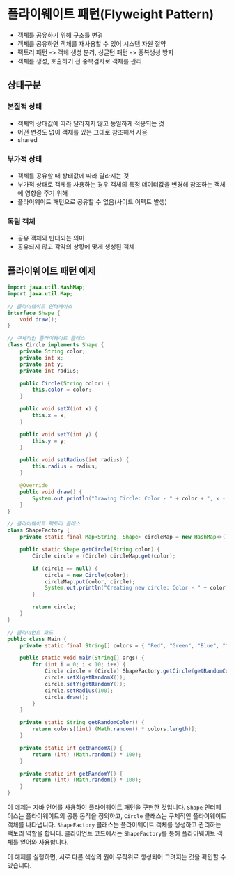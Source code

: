 # 플라이웨이트 패턴(Flyweight Pattern)
- 객체를 공유하기 위해 구조를 변경
- 객체를 공유하면 객체를 재사용할 수 있어 시스템 자원 절약
- 팩토리 패턴 -> 객체 생성 분리, 싱글턴 패턴 -> 중복생성 방지
- 객체를 생성, 호출하기 전 중복검사로 객체를 관리


## 상태구분
### 본질적 상태
- 객체의 상태값에 따라 달라지지 않고 동일하게 적용되는 것
- 어떤 변경도 없이 객체를 있는 그대로 참조해서 사용
- shared

### 부가적 상태
- 객체를 공유할 때 상태값에 따라 달라지는 것
- 부가적 상태로 객체를 사용하는 경우 객체의 특정 데이터값을 변경해 참조하는 객체에 영향을 주기 위해
- 플라이웨이트 패턴으로 공유할 수 없음(사이드 이펙트 발생)

### 독립 객체
- 공유 객체와 반대되는 의미
- 공유되지 않고 각각의 상황에 맞게 생성된 객체

## 플라이웨이트 패턴 예제

```java
import java.util.HashMap;
import java.util.Map;

// 플라이웨이트 인터페이스
interface Shape {
    void draw();
}

// 구체적인 플라이웨이트 클래스
class Circle implements Shape {
    private String color;
    private int x;
    private int y;
    private int radius;

    public Circle(String color) {
        this.color = color;
    }

    public void setX(int x) {
        this.x = x;
    }

    public void setY(int y) {
        this.y = y;
    }

    public void setRadius(int radius) {
        this.radius = radius;
    }

    @Override
    public void draw() {
        System.out.println("Drawing Circle: Color - " + color + ", x - " + x + ", y - " + y + ", radius - " + radius);
    }
}

// 플라이웨이트 팩토리 클래스
class ShapeFactory {
    private static final Map<String, Shape> circleMap = new HashMap<>();

    public static Shape getCircle(String color) {
        Circle circle = (Circle) circleMap.get(color);

        if (circle == null) {
            circle = new Circle(color);
            circleMap.put(color, circle);
            System.out.println("Creating new circle: Color - " + color);
        }

        return circle;
    }
}

// 클라이언트 코드
public class Main {
    private static final String[] colors = { "Red", "Green", "Blue", "Yellow", "Black" };

    public static void main(String[] args) {
        for (int i = 0; i < 10; i++) {
            Circle circle = (Circle) ShapeFactory.getCircle(getRandomColor());
            circle.setX(getRandomX());
            circle.setY(getRandomY());
            circle.setRadius(100);
            circle.draw();
        }
    }

    private static String getRandomColor() {
        return colors[(int) (Math.random() * colors.length)];
    }

    private static int getRandomX() {
        return (int) (Math.random() * 100);
    }

    private static int getRandomY() {
        return (int) (Math.random() * 100);
    }
}
```

이 예제는 자바 언어를 사용하여 플라이웨이트 패턴을 구현한 것입니다. `Shape` 인터페이스는 플라이웨이트의 공통 동작을 정의하고, `Circle` 클래스는 구체적인 플라이웨이트 객체를 나타냅니다. `ShapeFactory` 클래스는 플라이웨이트 객체를 생성하고 관리하는 팩토리 역할을 합니다. 클라이언트 코드에서는 `ShapeFactory`를 통해 플라이웨이트 객체를 얻어와 사용합니다.

이 예제를 실행하면, 서로 다른 색상의 원이 무작위로 생성되어 그려지는 것을 확인할 수 있습니다.









